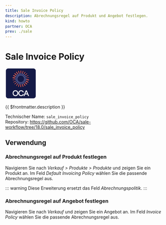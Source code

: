 ```yaml
---
title: Sale Invoice Policy
description: Abrechnungsregel auf Produkt und Angebot festlegen.
kind: howto
partner: OCA
prev: ./sale
---
```

# Sale Invoice Policy
![icon_oca_app](attachments/icon_oca_app.png)

{{ $frontmatter.description }}

Technischer Name: `sale_invoice_policy`\
Repository: <https://github.com/OCA/sale-workflow/tree/18.0/sale_invoice_policy>

## Verwendung

### Abrechnungsregel auf Produkt festlegen

Navigieren Sie nach *Verkauf > Produkte > Produkte* und zeigen Sie ein Produkt an. Im Feld *Default Invoicing Policy* wählen Sie die passende Abrechnungsregel aus.

::: warning
Diese Erweiterung ersetzt das Feld *Abrechnungspolitik*.
:::

### Abrechnungsregel auf Angebot festlegen

Navigieren Sie nach *Verkauf* und zeigen Sie ein Angebot an. Im Feld *Invoice Policy* wählen Sie die passende Abrechnungsregel aus.
